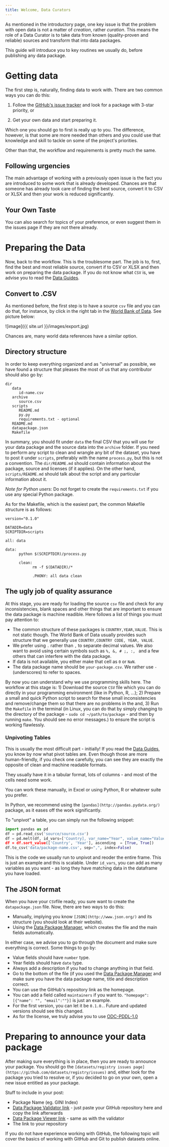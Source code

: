 ```yaml
---
title: Welcome, Data Curators
---
```


As mentioned in the introductory page, one key issue is that the problem with open data is not a matter of *creation*, rather *curation*. This means the role of a Data Curator is to take data from known (quality-proven and reliable) sources and 
transform that into data packages.

This guide will introduce you to key routines we usually do, before publishing any data package.

# Getting data

The first step is, naturally, finding data to work with. There are two common ways you can do this:

1. Follow the [GitHub's issue tracker](https://github.com/datasets/registry/issue) and look for a package with 3-star priority, or

2. Get your own data and start preparing it.

Which one you should go to first is really up to you. The difference, however, is that some are more needed than others and 
you could use that knowledge and skill to tackle on some of the project's priorities.

Other than that, the workflow and requirements is pretty much the same.

## Following urgencies

The main advantage of working with a previously open issue is the fact you are introduced to some work that is already 
developed. Chances are that someone has already took care of finding the best source, convert it to CSV or XLSX and then your 
work is reduced significantly.

## Your Own Taste

You can also search for topics of your preference, or even suggest them in the issues page if they are not there already.


# Preparing the Data

Now, back to the workflow. This is the troublesome part. The job is to, first, find the best and most reliable source, convert 
if to CSV or XLSX and then work on preparing the data package. If you do not know what `CSV` is, we advise you to read the 
[Data Guides](data-guides/).

## Convert to .CSV

As mentioned before, the first step is to have a source `csv` file and you can do that, for instance, by click in the right 
tab in the [World Bank of Data](http://data.worldbank.org/). See picture below:

![image]({{ site.url }}/images/export.jpg)

Chances are, many world data references have a similar option.

## Directory structure

In order to keep everything organized and as "universal" as possible, we have found a structure that pleases the most of us 
that any contributor should also go by:

```
dir
   data
      id-name.csv
   archive
      source.csv
   scripts
      README.md
      py.py
      requirements.txt - optional
   README.md
   datapackage.json
   Makefile
```

In summary, you should fit under `data` the final CSV that you will use for your data package and the source data into the 
`archive` folder.
If you need to perform any script to clean and wrangle any bit of the dataset, you have to post it under `scripts`, preferably 
with the name `process.py`, but this is not a convention.
The `dir/README.md` should contain information about the package, source and licenses (if it applies). On the other hand, 
`scripts/README.md` should talk about the script and any particular information about it. 

*Note for Python users:* Do not forget to create the `requirements.txt` if you use any special Python package. 

As for the Makefile, which is the easiest part, the common Makefile structure is as follows:

```
version="0.1.0"

DATADIR=data
SCRIPTDIR=scripts

all: data

data:
      python $(SCRIPTDIR)/process.py

      clean:
            rm -f $(DATADIR)/*

            .PHONY: all data clean
```

## The ugly job of quality assurance

At this stage, you are ready for loading the source `csv` file and check for any inconsistencies, blank spaces and other 
things that are important to ensure the data package is machine readible. Here follows a list of things you must pay attention to:

* The common structure of these packages is `COUNTRY,YEAR,VALUE`. This is not static though. The World Bank of Data usually 
provides such structure that we generally use `COUNTRY,COUNTRY CODE, YEAR, VALUE`. 
* We prefer using `.` rather than `,` to separate decimal values. We also want to avoid using certain symbols such as `%, &, #
;, :, ` and a few others that can interfere with the data package.
* If data is not available, you either make that cell as `0` or `NaN`.
* The data package name should be `your-package.csv`. We rather use `-` (underscores) to refer to spaces.

By now you can understand why we use programming skills here. The workflow at this stage is: 1) Download the source `CSV` file
 which you can do directly in your programming environment (like in Python, R, ...); 2) Prepare a small and quick Python script
 to search for these small inconsistencies and remove/change them so that there are no problems in the and, 3) Run the `Makefile` in the terminal (in Linux, you can do that by simply changing to the directory of the package - `sudo cd ~/path/to/package` - and then by running `make`. You should see no error messages.) to ensure the script is working flawlessly.

### Unpivoting Tables

This is usually the most difficult part - initially! If you read the [Data Guides](data-guides/), you know by now what pivot 
tables are. Even though those are more human-friendly, if you check one carefully, you can see they are exactly the opposite 
of clean and machine readable formats. 

They usually have it in a tabular format, lots of columns - and most of the cells need some work.

You can work these manually, in Excel or using Python, R or whatever suite you prefer. 

In Python, we recommend using the `[pandas](http://pandas.pydata.org/)` package, as it eases off the work significantly.

To "unpivot" a table, you can simply run the following snippet:

```python
import pandas as pd
df = pd.read_csv('source/source.csv')
df = pd.melt(df, id_vars=['Country], var_name="Year", value_name="Value")
df = df.sort_value(['Country', 'Year'], ascending  = [True, True])
df.to_csv('data/package-name.csv', sep=",", index=False)
```

This is the code we usually run to unpivot and reoder the entire frame. This is just an example and this is scalable. Under 
`id_vars`, you can add as many variables as you want - as long they have matching data in the dataframe you have loaded.


## The JSON format

When you have your `CSV`file ready, you sure want to create the `datapackage.json` file. Now, there are two ways to do this:

* Manually, implying you know `[JSON](http://www.json.org/)` and its structure (you should look at their website).
* Using the [Data Package Manager](https://github.com/okfn-oe/datapackage-validator), which creates the file and the main fields automatically.

In either case, we advise you to go through the document and make sure everything is correct. Some things to go by:

* Value fields should have `number` type.
* Year fields should have `date` type.
* Always add a description if you had to change anything in that field.
* Go to the bottom of the file (if you used the [Data Package Manager](https://github.com/okfn-oe/datapackage-validator) and 
make sure you have the data package name, title and description correct.
* You can use the GitHub's repository link as the homepage.
* You can add a field called `maintainers` if you want to. `"homepage": [{"name": "", "email":""}]` is just an example.
* For the first version, you can let it be `0.1.0.`. Future and updated versions should see this changed.
* As for the license, we truly advise you to use [ODC-PDDL-1.0](http://opendatacommons.org/licenses/pddl/1-0/)


# Preparing to announce your data package

After making sure everything is in place, then you are ready to announce your package. You should go the `[datasets/registry issues page](https://github.com/datasets/registry/issues)` and, either look for the package you tried to resolve or, if you decided to go on your own, open a new issue entitled as your package.

Stuff to include in your post:
* Package Name (eg. GINI Index)
* [Data Package Validator link](http://data.okfn.org/tools/validate) - just paste your GitHub repository here and copy the link afterwards
* [Data Package Viewer link](http://data.okfn.org/tools/view) - same as with the validator
* The link to your repository

If you do not have experience working with GitHub, the following topic will cover the basics of working with GitHub and Git 
to publish datasets online.


